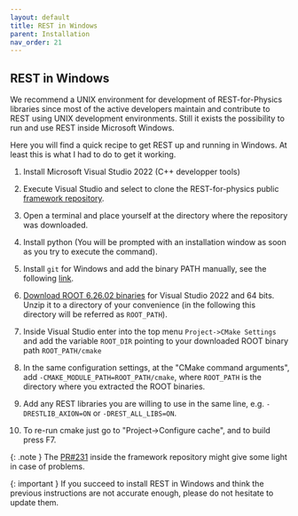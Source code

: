 ```yaml
---
layout: default
title: REST in Windows
parent: Installation
nav_order: 21
---
```


## REST in Windows

We recommend a UNIX environment for development of REST-for-Physics libraries since most of the active developers maintain and contribute to REST using UNIX development environments. Still it exists the possibility to run and use REST inside Microsoft Windows.

Here you will find a quick recipe to get REST up and running in Windows. At least this is what I had to do to get it working.

1. Install Microsoft Visual Studio 2022 (C++ developper tools)

2. Execute Visual Studio and select to clone the REST-for-physics public [framework repository](https://github.com/rest-for-physics/framework.git).

3. Open a terminal and place yourself at the directory where the repository was downloaded.

4. Install python (You will be prompted with an installation window as soon as you try to execute the command).

5. Install `git` for Windows and add the binary PATH manually, see the following [link](https://stackoverflow.com/questions/4492979/git-is-not-recognized-as-an-internal-or-external-command).

6. [Download ROOT 6.26.02 binaries](https://root.cern/releases/release-62602/) for Visual Studio 2022 and 64 bits. Unzip it to a directory of your convenience (in the following this directory will be referred as `ROOT_PATH`).

7. Inside Visual Studio enter into the top menu `Project->CMake Settings` and add the variable `ROOT_DIR` pointing to your downloaded ROOT binary path `ROOT_PATH/cmake`

8. In the same configuration settings, at the "CMake command arguments", add `-CMAKE_MODULE_PATH=ROOT_PATH/cmake`, where `ROOT_PATH` is the directory where you extracted the ROOT binaries.

9. Add any REST libraries you are willing to use in the same line, e.g. `-DRESTLIB_AXION=ON` or `-DREST_ALL_LIBS=ON`.

10. To re-run cmake just go to "Project->Configure cache", and to build press F7.


{: .note } 
The [PR#231](https://github.com/rest-for-physics/framework/pull/231) inside the framework repository might give some light in case of problems.
 
{: important }
If you succeed to install REST in Windows and think the previous instructions are not accurate enough, please do not hesitate to update them.

